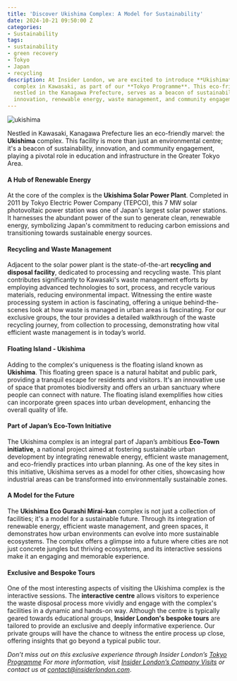 ```yaml
---
title: 'Discover Ukishima Complex: A Model for Sustainability'
date: 2024-10-21 09:50:00 Z
categories:
- Sustainability
tags:
- sustainability
- green recovery
- Tokyo
- Japan
- recycling
description: At Insider London, we are excited to introduce **Ukishima**, an extraordinary
  complex in Kawasaki, as part of our **Tokyo Programme**. This eco-friendly marvel,
  nestled in the Kanagawa Prefecture, serves as a beacon of sustainability, combining
  innovation, renewable energy, waste management, and community engagement
---
```


![ukishima](/uploads/ukishima2.jpg)

Nestled in Kawasaki, Kanagawa Prefecture lies an eco-friendly marvel: the **Ukishima** complex. This facility is more than just an environmental centre; it's a beacon of sustainability, innovation, and community engagement, playing a pivotal role in education and infrastructure in the Greater Tokyo Area.

#### A Hub of Renewable Energy

At the core of the complex is the **Ukishima Solar Power Plant**. Completed in 2011 by Tokyo Electric Power Company (TEPCO), this 7 MW solar photovoltaic power station was one of Japan's largest solar power stations. It harnesses the abundant power of the sun to generate clean, renewable energy, symbolizing Japan's commitment to reducing carbon emissions and transitioning towards sustainable energy sources.

#### Recycling and Waste Management

Adjacent to the solar power plant is the state-of-the-art **recycling and disposal facility**, dedicated to processing and recycling waste. This plant contributes significantly to Kawasaki's waste management efforts by employing advanced technologies to sort, process, and recycle various materials, reducing environmental impact. Witnessing the entire waste processing system in action is fascinating, offering a unique behind-the-scenes look at how waste is managed in urban areas is fascinating. For our exclusive groups, the tour provides a detailed walkthrough of the waste recycling journey, from collection to processing, demonstrating how vital efficient waste management is in today’s world.


#### Floating Island - Ukishima

Adding to the complex's uniqueness is the floating island known as **Ukishima**. This floating green space is a natural habitat and public park, providing a tranquil escape for residents and visitors. It's an innovative use of space that promotes biodiversity and offers an urban sanctuary where people can connect with nature. The floating island exemplifies how cities can incorporate green spaces into urban development, enhancing the overall quality of life.

#### Part of Japan’s Eco-Town Initiative

The Ukishima complex is an integral part of Japan’s ambitious **Eco-Town initiative**, a national project aimed at fostering sustainable urban development by integrating renewable energy, efficient waste management, and eco-friendly practices into urban planning. As one of the key sites in this initiative, Ukishima serves as a model for other cities, showcasing how industrial areas can be transformed into environmentally sustainable zones.

#### A Model for the Future

The **Ukishima Eco Gurashi Mirai-kan** complex is not just a collection of facilities; it's a model for a sustainable future. Through its integration of renewable energy, efficient waste management, and green spaces, it demonstrates how urban environments can evolve into more sustainable ecosystems. The complex offers a glimpse into a future where cities are not just concrete jungles but thriving ecosystems, and its interactive sessions make it an engaging and memorable experience.



#### Exclusive and Bespoke Tours

One of the most interesting aspects of visiting the Ukishima complex is the interactive sessions. The **interactive centre** allows visitors to experience the waste disposal process more vividly and engage with the complex's facilities in a dynamic and hands-on way. Although the centre is typically geared towards educational groups, **Insider London's bespoke tours** are tailored to provide an exclusive and deeply informative experience. Our private groups will have the chance to witness the entire process up close, offering insights that go beyond a typical public tour.

*Don’t miss out on this exclusive experience through Insider London’s [Tokyo Programme](https://www.insiderlondon.com/asia/tokyo/)
For more information, visit [Insider London’s Company Visits](https://www.insiderlondon.com/london/company-visits/) or contact us at [contact@insiderlondon.com](mailto:contact@insiderlondon.com)*.
